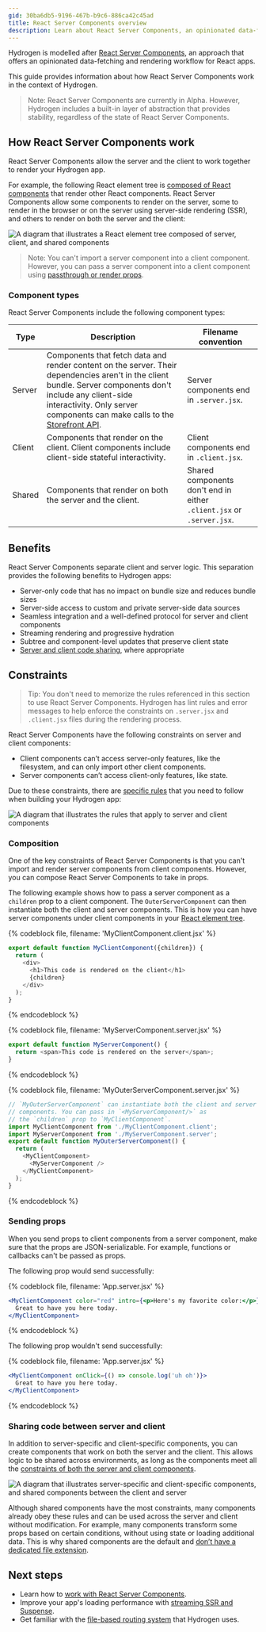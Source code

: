 ```yaml
---
gid: 30ba6db5-9196-467b-b9c6-886ca42c45ad
title: React Server Components overview
description: Learn about React Server Components, an opinionated data-fetching and rendering workflow for React apps.
---
```


Hydrogen is modelled after [React Server Components](https://reactjs.org/blog/2020/12/21/data-fetching-with-react-server-components.html), an approach that offers an opinionated data-fetching and rendering workflow for React apps.

This guide provides information about how React Server Components work in the context of Hydrogen.

> Note:
> React Server Components are currently in Alpha. However, Hydrogen includes a built-in layer of abstraction that provides stability, regardless of the state of React Server Components.

## How React Server Components work

React Server Components allow the server and the client to work together to render your Hydrogen app.

For example, the following React element tree is [composed of React components](#composition) that render other React components. React Server Components allow some components to render on the server, some to render in the browser or on the server using server-side rendering (SSR), and others to render on both the server and the client:

![A diagram that illustrates a React element tree composed of server, client, and shared components](/assets/custom-storefronts/hydrogen/react-element-tree.png)

> Note:
> You can't import a server component into a client component. However, you can pass a server component into a client component using [passthrough or render props](https://shopify.dev/api/hydrogen/components#customizing-hydrogen-components).

### Component types

React Server Components include the following component types:

| Type   | Description                                                                                                                                                                                                                                                                    | Filename convention                                                   |
| ------ | ------------------------------------------------------------------------------------------------------------------------------------------------------------------------------------------------------------------------------------------------------------------------------ | --------------------------------------------------------------------- |
| Server | Components that fetch data and render content on the server. Their dependencies aren't in the client bundle. Server components don't include any client-side interactivity. Only server components can make calls to the [Storefront API](https://shopify.dev/api/storefront). | Server components end in `.server.jsx`.                               |
| Client | Components that render on the client. Client components include client-side stateful interactivity.                                                                                                                                                                            | Client components end in `.client.jsx`.                               |
| Shared | Components that render on both the server and the client.                                                                                                                                                                                                                      | Shared components don't end in either `.client.jsx` or `.server.jsx`. |

## Benefits

React Server Components separate client and server logic. This separation provides the following benefits to Hydrogen apps:

- Server-only code that has no impact on bundle size and reduces bundle sizes
- Server-side access to custom and private server-side data sources
- Seamless integration and a well-defined protocol for server and client components
- Streaming rendering and progressive hydration
- Subtree and component-level updates that preserve client state
- [Server and client code sharing](#sharing-code-between-server-and-client), where appropriate

## Constraints

> Tip:
> You don't need to memorize the rules referenced in this section to use React Server Components. Hydrogen has lint rules and error messages to help enforce the constraints on `.server.jsx` and `.client.jsx` files during the rendering process.

React Server Components have the following constraints on server and client components:

- Client components can’t access server-only features, like the filesystem, and can only import other client components.
- Server components can’t access client-only features, like state.

Due to these constraints, there are [specific rules](https://github.com/josephsavona/rfcs/blob/server-components/text/0000-server-components.md#capabilities--constraints-of-server-and-client-components) that you need to follow when building your Hydrogen app:

![A diagram that illustrates the rules that apply to server and client components](/assets/custom-storefronts/hydrogen/server-client-component-rules.png)

### Composition

One of the key constraints of React Server Components is that you can't import and render server components from client components. However, you can compose React Server Components to take in props.

The following example shows how to pass a server component as a `children` prop to a client component. The `OuterServerComponent` can then instantiate both the client and server components. This is how you can have server components under client components in your [React element tree](#how-react-server-components-work).

{% codeblock file, filename: 'MyClientComponent.client.jsx' %}

```js
export default function MyClientComponent({children}) {
  return (
    <div>
      <h1>This code is rendered on the client</h1>
      {children}
    </div>
  );
}
```

{% endcodeblock %}

{% codeblock file, filename: 'MyServerComponent.server.jsx' %}

```js
export default function MyServerComponent() {
  return <span>This code is rendered on the server</span>;
}
```

{% endcodeblock %}

{% codeblock file, filename: 'MyOuterServerComponent.server.jsx' %}

```js
// `MyOuterServerComponent` can instantiate both the client and server
// components. You can pass in `<MyServerComponent/>` as
// the `children` prop to `MyClientComponent`.
import MyClientComponent from './MyClientComponent.client';
import MyServerComponent from './MyServerComponent.server';
export default function MyOuterServerComponent() {
  return (
    <MyClientComponent>
      <MyServerComponent />
    </MyClientComponent>
  );
}
```

{% endcodeblock %}

### Sending props

When you send props to client components from a server component, make sure that the props are JSON-serializable. For example, functions or callbacks can't be passed as props.

The following prop would send successfully:

{% codeblock file, filename: 'App.server.jsx' %}

```jsx
<MyClientComponent color="red" intro={<p>Here's my favorite color:</p>}>
  Great to have you here today.
</MyClientComponent>
```

{% endcodeblock %}

The following prop wouldn't send successfully:

{% codeblock file, filename: 'App.server.jsx' %}

```jsx
<MyClientComponent onClick={() => console.log('uh oh')}>
  Great to have you here today.
</MyClientComponent>
```

{% endcodeblock %}

### Sharing code between server and client

In addition to server-specific and client-specific components, you can create components that work on both the server and the client. This allows logic to be shared across environments, as long as the components meet all the [constraints of both the server and client components](https://github.com/josephsavona/rfcs/blob/server-components/text/0000-server-components.md#sharing-code-between-server-and-client).

![A diagram that illustrates server-specific and client-specific components, and shared components between the client and server](/assets/custom-storefronts/hydrogen/hydrogen-shared-components.png)

Although shared components have the most constraints, many components already obey these rules and can be used across the server and client without modification. For example, many components transform some props based on certain conditions, without using state or loading additional data. This is why shared components are the default and [don’t have a dedicated file extension](#component-types).

## Next steps

- Learn how to [work with React Server Components](https://shopify.dev/custom-storefronts/hydrogen/framework/react-server-components/work-with-rsc).
- Improve your app's loading performance with [streaming SSR and Suspense](https://shopify.dev/custom-storefronts/hydrogen/framework/streaming-ssr).
- Get familiar with the [file-based routing system](https://shopify.dev/custom-storefronts/hydrogen/framework/routes) that Hydrogen uses.
